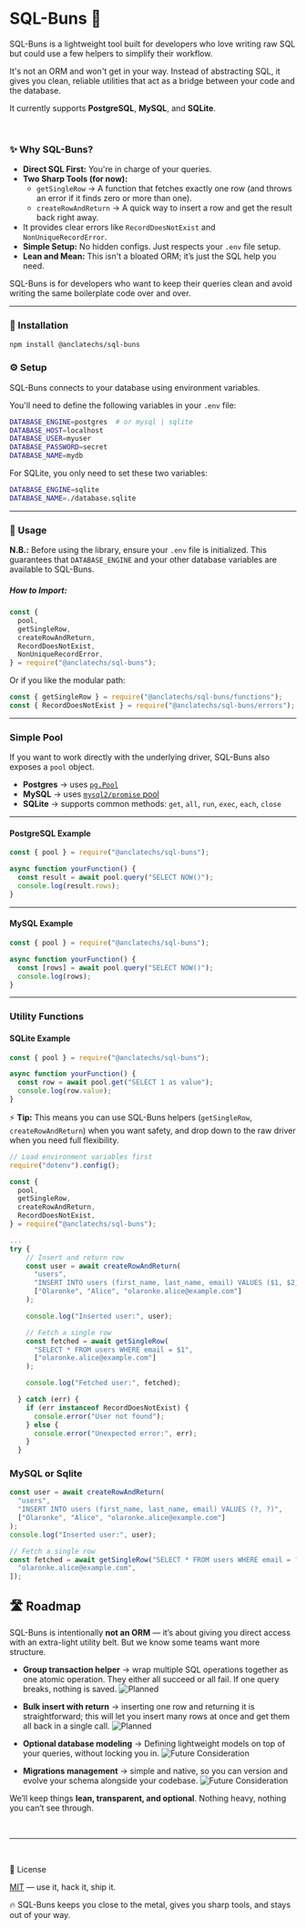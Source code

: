 # SQL-Buns 🥯

SQL-Buns is a lightweight tool built for developers who love writing raw SQL but could use a few helpers to simplify their workflow.

It's not an ORM and won't get in your way. Instead of abstracting SQL, it gives you clean, reliable utilities that act as a bridge between your code and the database.

It currently supports **PostgreSQL**, **MySQL**, and **SQLite**.

<br/>

### ✨ Why SQL-Buns?

- **Direct SQL First:** You're in charge of your queries.
- **Two Sharp Tools (for now):**
  - `getSingleRow` → A function that fetches exactly one row (and throws an error if it finds zero or more than one).
  - `createRowAndReturn` → A quick way to insert a row and get the result back right away.
- It provides clear errors like `RecordDoesNotExist` and `NonUniqueRecordError`.
- **Simple Setup:** No hidden configs. Just respects your `.env` file setup.
- **Lean and Mean:** This isn't a bloated ORM; it’s just the SQL help you need.

SQL-Buns is for developers who want to keep their queries clean and avoid writing the same boilerplate code over and over.

---

### 🚀 Installation

```bash
npm install @anclatechs/sql-buns
```

### ⚙️ Setup

SQL-Buns connects to your database using environment variables.

You'll need to define the following variables in your `.env` file:

```bash
DATABASE_ENGINE=postgres  # or mysql | sqlite
DATABASE_HOST=localhost
DATABASE_USER=myuser
DATABASE_PASSWORD=secret
DATABASE_NAME=mydb
```

For SQLite, you only need to set these two variables:

```bash
DATABASE_ENGINE=sqlite
DATABASE_NAME=./database.sqlite
```

---

### 🔨 Usage

**N.B.:** Before using the library, ensure your `.env` file is initialized. This guarantees that `DATABASE_ENGINE` and your other database variables are available to SQL-Buns.

##### How to Import:

```javascript
const {
  pool,
  getSingleRow,
  createRowAndReturn,
  RecordDoesNotExist,
  NonUniqueRecordError,
} = require("@anclatechs/sql-buns");
```

Or if you like the modular path:

```javascript
const { getSingleRow } = require("@anclatechs/sql-buns/functions");
const { RecordDoesNotExist } = require("@anclatechs/sql-buns/errors");
```

---

### Simple Pool

If you want to work directly with the underlying driver, SQL-Buns also exposes a `pool` object.

- **Postgres** → uses [`pg.Pool`](https://node-postgres.com/apis/pool)
- **MySQL** → uses [`mysql2/promise` pool](https://github.com/sidorares/node-mysql2#using-promise-wrapper)
- **SQLite** → supports common methods:
  `get`, `all`, `run`, `exec`, `each`, `close`

---

#### PostgreSQL Example

```js
const { pool } = require("@anclatechs/sql-buns");

async function yourFunction() {
  const result = await pool.query("SELECT NOW()");
  console.log(result.rows);
}
```

---

#### MySQL Example

```js
const { pool } = require("@anclatechs/sql-buns");

async function yourFunction() {
  const [rows] = await pool.query("SELECT NOW()");
  console.log(rows);
}
```

---

### Utility Functions

#### SQLite Example

```js
const { pool } = require("@anclatechs/sql-buns");

async function yourFunction() {
  const row = await pool.get("SELECT 1 as value");
  console.log(row.value);
}
```

⚡ **Tip:** This means you can use SQL-Buns helpers (`getSingleRow`, `createRowAndReturn`) when you want safety, and drop down to the raw driver when you need full flexibility.

```javascript
// Load environment variables first
require("dotenv").config();

const {
  pool,
  getSingleRow,
  createRowAndReturn,
  RecordDoesNotExist,
} = require("@anclatechs/sql-buns");
```

```javascript
...
try {
    // Insert and return row
    const user = await createRowAndReturn(
      "users",
      "INSERT INTO users (first_name, last_name, email) VALUES ($1, $2, $3)",
      ["Olaronke", "Alice", "olaronke.alice@example.com"]
    );

    console.log("Inserted user:", user);

    // Fetch a single row
    const fetched = await getSingleRow(
      "SELECT * FROM users WHERE email = $1",
      ["olaronke.alice@example.com"]
    );

    console.log("Fetched user:", fetched);

  } catch (err) {
    if (err instanceof RecordDoesNotExist) {
      console.error("User not found");
    } else {
      console.error("Unexpected error:", err);
    }
  }

```

### MySQL or Sqlite

```javascript
const user = await createRowAndReturn(
  "users",
  "INSERT INTO users (first_name, last_name, email) VALUES (?, ?)",
  ["Olaronke", "Alice", "olaronke.alice@example.com"]
);
console.log("Inserted user:", user);

// Fetch a single row
const fetched = await getSingleRow("SELECT * FROM users WHERE email = ?", [
  "olaronke.alice@example.com",
]);
```

## 🛣️ Roadmap

SQL-Buns is intentionally **not an ORM** — it’s about giving you direct access with an extra-light utility belt. But we know some teams want more structure.

- **Group transaction helper** → wrap multiple SQL operations together as one atomic operation. They either all succeed or all fail. If one query breaks, nothing is saved.
  ![Planned](https://img.shields.io/badge/status-planned-blue)

- **Bulk insert with return** → inserting one row and returning it is straightforward; this will let you insert many rows at once and get them all back in a single call.
  ![Planned](https://img.shields.io/badge/status-planned-blue)

- **Optional database modeling** → Defining lightweight models on top of your queries, without locking you in.
  ![Future Consideration](https://img.shields.io/badge/status-future%20consideration-yellow)

- **Migrations management** → simple and native, so you can version and evolve your schema alongside your codebase.
  ![Future Consideration](https://img.shields.io/badge/status-future%20consideration-yellow)

We’ll keep things **lean, transparent, and optional**. Nothing heavy, nothing you can’t see through.

<br/>

---

<br/>

📜 License

[MIT](./LICENSE) — use it, hack it, ship it.

🔥 SQL-Buns keeps you close to the metal, gives you sharp tools, and stays out of your way.

